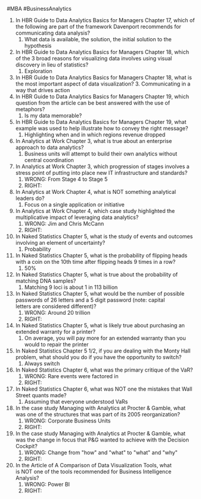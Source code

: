 #MBA #BusinessAnalytics
1. In HBR Guide to Data Analytics Basics for Managers Chapter 17, which of the following are part of the framework Davenport recommends for communicating data analysis?
	1. What data is available, the solution, the initial solution to the hypothesis
2. In HBR Guide to Data Analytics Basics for Managers Chapter 18, which of the 3 broad reasons for visualizing data involves using visual discovery in lieu of statistics?
	1. Exploration
3. In HBR Guide to Data Analytics Basics for Managers Chapter 18, what is the most important aspect of data visualization?
	3. Communicating in a way that drives action
4. In HBR Guide to Data Analytics Basics for Managers Chapter 19, which question from the article can be best answered with the use of metaphors?
	1. Is my data memorable?
5. In HBR Guide to Data Analytics Basics for Managers Chapter 19, what example was used to help illustrate how to convey the right message?
	1. Highlighting when and in which regions revenue dropped
6. In Analytics at Work Chapter 3, what is true about an enterprise approach to data analytics?
	1. Business units will attempt to build their own analytics without central coordination
7. In Analytics at Work Chapter 3, which progression of stages involves a stress point of putting into place new IT infrastructure and standards?
	1. WRONG: From Stage 4 to Stage 5
	2. RIGHT: 
8. In Analytics at Work Chapter 4, what is NOT something analytical leaders do?
	1. Focus on a single application or initiative
9. In Analytics at Work Chapter 4, which case study highlighted the multiplicative impact of leveraging data analytics?
	1. WRONG: Jim and Chris McCann
	2. RIGHT: 
10. In Naked Statistics Chapter 5, what is the study of events and outcomes involving an element of uncertainty?
	1. Probability
11. In Naked Statistics Chapter 5, what is the probability of flipping heads with a coin on the 10th time after flipping heads 9 times in a row?
	1. 50%
12. In Naked Statistics Chapter 5, what is true about the probability of matching DNA samples?
	1. Matching 9 loci is about 1 in 113 billion
13. In Naked Statistics Chapter 5, what would be the number of possible passwords of 26 letters and a 5 digit password (note: capital letters are considered different)?
	1. WRONG: Around 20 trillion	
	2. RIGHT: 
14. In Naked Statistics Chapter 5, what is likely true about purchasing an extended warranty for a printer?
	1. On average, you will pay more for an extended warranty than you would to repair the printer
15. In Naked Statistics Chapter 5 1/2, if you are dealing with the Monty Hall problem, what should you do if you have the opportunity to switch?
	1. Always switch
16. In Naked Statistics Chapter 6, what was the primary critique of the VaR?
	1. WRONG: Rare events were factored in	
	2. RIGHT: 
17. In Naked Statistics Chapter 6, what was NOT one the mistakes that Wall Street quants made?
	1. Assuming that everyone understood VaRs
18. In the case study Managing with Analytics at Procter & Gamble, what was one of the structures that was part of its 2005 reorganization?
	1. WRONG: Corporate Business Units	
	2. RIGHT: 
19. In the case study Managing with Analytics at Procter & Gamble, what was the change in focus that P&G wanted to achieve with the Decision Cockpit?
	1.  WRONG: Change from "how" and "what" to "what" and "why"
	2.  RIGHT: 
20. In the Article of A Comparison of Data Visualization Tools, what is NOT one of the tools recommended for Business Intelligence Analysis?
	1. WRONG: Power BI	
	2. RIGHT: 